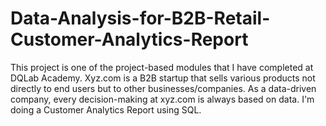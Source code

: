 # Data-Analysis-for-B2B-Retail-Customer-Analytics-Report

This project is one of the project-based modules that I have completed at DQLab
Academy. Xyz.com is a B2B startup that sells various products not directly to end users
but to other businesses/companies. As a data-driven company, every decision-making
at xyz.com is always based on data. I'm doing a Customer Analytics Report using SQL.
